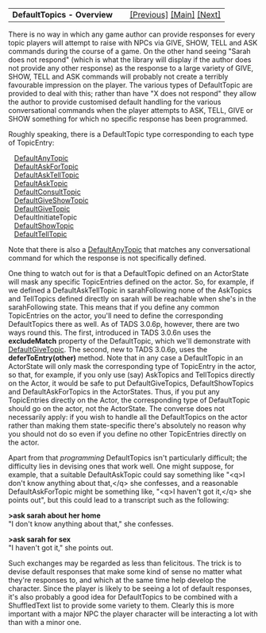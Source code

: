 ---
---
<table width="100%" data-border="0" data-cellspacing="0"
data-cellpadding="3" data-bgcolor="#C0C0C0">
<colgroup>
<col style="width: 50%" />
<col style="width: 50%" />
</colgroup>
<tbody>
<tr>
<td style="text-align: left;"><strong>DefaultTopics - Overview<br />
</strong></td>
<td style="text-align: right;"><a href="topicgroup.html">[Previous]</a>
<a href="generalintroduction.html">[Main]</a> <a
href="defaultasktopic.html">[Next]</a></td>
</tr>
</tbody>
</table>

  
There is no way in which any game author can provide responses for every
topic players will attempt to raise with NPCs via GIVE, SHOW, TELL and
ASK commands during the course of a game. On the other hand seeing
"Sarah does not respond" (which is what the library will display if the
author does not provide any other response) as the response to a large
variety of GIVE, SHOW, TELL and ASK commands will probably not create a
terribly favourable impression on the player. The various types of
DefaultTopic are provided to deal with this; rather than have "X does
not respond" they allow the author to provide customised default
handling for the various conversational commands when the player
attempts to ASK, TELL, GIVE or SHOW something for which no specific
response has been programmed.  
  
Roughly speaking, there is a DefaultTopic type corresponding to each
type of TopicEntry:  
  
   [DefaultAnyTopic](defaultanytopic.html)  
   [DefaultAskForTopic](defaultaskfortopic.html)  
   [DefaultAskTellTopic](defaultasktelltopic.html)  
   [DefaultAskTopic](defaultasktopic.html)  
   [DefaultConsultTopic](defaultconsulttopic.html)  
   [DefaultGiveShowTopic](defaultgiveshowtopic.html)  
   [DefaultGiveTopic](defaultgivetopic.html)  
   DefaultInitiateTopic  
   [DefaultShowTopic](defaultshowtopic.html)  
   [DefaultTellTopic](defaulttelltopic.html)  
  
Note that there is also a [DefaultAnyTopic](defaultanytopic.html) that
matches any conversational command for which the response is not
specifically defined.  
  
One thing to watch out for is that a DefaultTopic defined on an
ActorState will mask any specific TopicEntries defined on the actor. So,
for example, if we defined a DefaultAskTellTopic in sarahFollowing none
of the AskTopics and TellTopics defined directly on sarah will be
reachable when she's in the sarahFollowing state. This means that if you
define any common TopicEntries on the actor, you'll need to define the
corresponding DefaultTopics there as well. As of TADS 3.0.6p, however,
there are two ways round this. The first, introduced in TADS 3.0.6n uses
the **excludeMatch** property of the DefaultTopic, which we'll
demonstrate with [DefaultGiveTopic](defaultgivetopic.html). The second,
new to TADS 3.0.6p, uses the **deferToEntry(other)** method. Note that
in any case a DefaultTopic in an ActorState will only mask the
corresponding type of TopicEntry in the actor, so that, for example, if
you only use (say) AskTopics and TellTopics directly on the Actor, it
would be safe to put DefaultGiveTopics, DefaultShowTopics and
DefaultAskForTopics in the ActorStates. Thus, if you put any
TopicEntries directly on the Actor, the corresponding type of
DefaultTopic should go on the actor, not the ActorState. The converse
does not necessarily apply: if you wish to handle all the DefaultTopics
on the actor rather than making them state-specific there's absolutely
no reason why you should not do so even if you define no other
TopicEntries directly on the actor.  
  
Apart from that *programming* DefaultTopics isn't particularly
difficult; the difficulty lies in devising ones that work well. One
might suppose, for example, that a suitable DefaultAskTopic could say
something like "\<q\>I don't know anything about that,\</q\> she
confesses, and a reasonable DefaultAskForTopic might be something like,
"\<q\>I haven't got it,\</q\> she points out", but this could lead to a
transcript such as the following:  
  
**\>ask sarah about her home**  
"I don't know anything about that," she confesses.  
  
**\>ask sarah for sex**  
"I haven't got it," she points out.  
  
Such exchanges may be regarded as less than felicitous. The trick is to
devise default responses that make some kind of sense no matter what
they're responses to, and which at the same time help develop the
character. Since the player is likely to be seeing a lot of default
responses, it's also probably a good idea for DefaultTopics to be
combined with a ShuffledText list to provide some variety to them.
Clearly this is more important with a major NPC the player character
will be interacting a lot with than with a minor one.  
  
  
